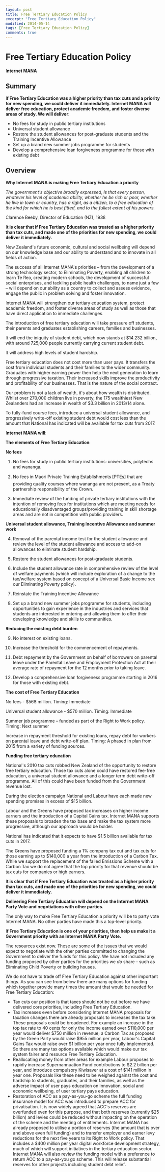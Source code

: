 ```yaml
---
layout: post
title: Free Tertiary Education Policy
excerpt: "Free Tertiary Education Policy"
modified: 2014-05-14
tags: [Free Tertiary Education Policy]
comments: true
---
```


# Free Tertiary Education Policy

**Internet MANA**

## Summary

**If Free Tertiary Education was a higher priority than tax cuts and a priority for new spending, we could deliver it immediately. Internet MANA will deliver free education, protect academic freedom, and foster diverse areas of study. We will deliver:**

- No fees for study in public tertiary institutions
- Universal student allowance
- Restore the student allowances for post-graduate students and the Training Incentive Allowance
- Set up a brand new summer jobs programme for students
- Develop a comprehensive loan forgiveness programme for those with existing debt

## Overview

**Why Internet MANA is making Free Tertiary Education a priority**

_The government's objective broadly expressed, is that every person, whatever his level of academic ability, whether he be rich or poor, whether he live in town or country, has a right, as a citizen, to a free education of the kind for which he is best fitted, and to the fullest extent of his powers._

Clarence Beeby, Director of Education (NZ), 1938

**It is clear that if Free Tertiary Education was treated as a higher priority than tax cuts, and made one of the priorities for new spending, we could deliver it immediately.**

New Zealand's future economic, cultural and social wellbeing will depend on our knowledge base and our ability to understand and to innovate in all fields of action.

The success of all Internet MANA's priorities – from the development of a strong technology sector, to Eliminating Poverty, enabling all children to learn Te Reo, creating modern schools, the development of successful social enterprises, and tackling public health challenges, to name just a few – will depend on our ability as a country to collect and assess evidence, engage the public in problem solving and foster innovation.

Internet MANA will strengthen our tertiary education system, protect academic freedom, and foster diverse areas of study as well as those that have direct application to immediate challenges.

The introduction of free tertiary education will take pressure off students, their parents and graduates establishing careers, families and businesses.

It will end the iniquity of student debt, which now stands at $14.232 billion, with around 725,000 people currently carrying current student debt.

It will address high levels of student hardship.

Free tertiary education does not cost more than user pays. It transfers the cost from individual students and their families to the wider community. Graduates with higher earning power then help the next generation to learn through progressive taxation. Their increased skills improve the productivity and profitability of our businesses.  That is the nature of the social contract.

Our problem is not a lack of wealth, it's about how wealth is distributed. Whilst over 270,000 children live in poverty, the 175 wealthiest New Zealanders had an increase in wealth of $3.3 billion in 2013/14 alone.

To fully-fund course fees, introduce a universal student allowance, and progressively write-off existing student debt would cost less than the amount that National has indicated will be available for tax cuts from 2017.

**Internet MANA will:**

**The elements of Free Tertiary Education**

**No fees**

1. No fees for study in public tertiary institutions: universities, polytechs and wananga.

2. No fees in Maori Private Training Establishments [PTEs] that are providing quality courses where wananga are not present, as a Treaty partnership responsibility of the Crown. 

3. Immediate review of the funding of private tertiary institutions with the intention of removing fees for institutions which are meeting needs for educationally disadvantaged groups/providing training in skill shortage areas and are not in competition with public providers.

**Universal student allowance, Training Incentive Allowance and summer work**

4. Removal of the parental income test for the student allowance and review the level of the student allowance and access to add-on allowances to eliminate student hardship.

5. Restore the student allowances for post-graduate students.

6. Include the student allowance rate in comprehensive review of the level of welfare payments (which will include exploration of a change to the tax/welfare system based on concept of a Universal Basic Income see our Eliminating Poverty policy).

7. Reinstate the Training Incentive Allowance

8. Set up a brand new summer jobs programme for students, including opportunities to gain experience in the industries and services that students are interested in entering and allowing them to offer their developing knowledge and skills to communities.

**Reducing the existing debt burden**

9. No interest on existing loans.

10. Increase the threshold for the commencement of repayments.

11. Debt repayment by the Government on behalf of borrowers on parental leave under the Parental Leave and Employment Protection Act at their average rate of repayment for the 12 months prior to taking leave.

12. Develop a comprehensive loan forgiveness programme starting in 2016 for those with existing debt. 

**The cost of Free Tertiary Education**

No fees - $568 million. Timing: Immediate

Universal student allowance - $570 million. Timing: Immediate

Summer job programme – funded as part of the Right to Work policy. Timing: Next summer

Increase in repayment threshold for existing loans, repay debt for workers on parental leave and debt write-off plan. Timing: A phased in plan from 2015 from a variety of funding sources.

**Funding free tertiary education**

National's 2010 tax cuts robbed New Zealand of the opportunity to restore free tertiary education. Those tax cuts alone could have restored fee-free education, a universal student allowance and a longer term debt write-off programme. All of this could have been funded from the Government revenue lost.

During the election campaign National and Labour have each made new spending promises in excess of $15 billion.

Labour and the Greens have proposed tax increases on higher income earners and the introduction of a Capital Gains tax. Internet MANA supports these proposals to broaden the tax base and make the tax system more progressive, although our approach would be bolder.

National has indicated that it expects to have $1.5 billion available for tax cuts in 2017.

The Greens have proposed funding a 1% company tax cut and tax cuts for those earning up to $140,000 a year from the introduction of a Carbon Tax. While we support the replacement of the failed Emissions Scheme with a Carbon Tax we do not agree that the top priority for that revenue should be tax cuts for companies or high earners.

**It is clear that if Free Tertiary Education was treated as a higher priority than tax cuts, and made one of the priorities for new spending, we could deliver it immediately.**

**Delivering Free Tertiary Education will depend on the Internet MANA Party Vote and negotiations with other parties.**

The only way to make Free Tertiary Education a priority will be to party vote Internet MANA. No other parties have made this a top-level priority.

**If Free Tertiary Education is one of your priorities, then help us make it a Government priority with an Internet MANA Party Vote.**

The resources exist now. These are some of the issues that we would expect to negotiate with the other parties committed to changing the Government to deliver the funds for this policy. We have not included any funding proposed by other parties for the priorities we _do_ share – such as Eliminating Child Poverty or building houses.

We do not have to trade off Free Tertiary Education against other important things. As you can see from below there are many options for funding which together provide many times the amount that would be needed for Free Tertiary Education:

- Tax cuts our position is that taxes should not be cut before we have delivered core priorities, including Free Tertiary Education.
- Tax increases even before considering Internet MANA proposals for taxation changes there are already proposals to increases the tax take. These proposals could be broadened. For example an increase in the top tax rate to 40 cents for only the income earned over $110,000 per year would deliver $750 million in revenue; a Carbon Tax as proposed by the Green Party would raise $955 million per year, Labour's Capital Gains Tax would raise over $1 billion per year once fully implemented. So there are many tax options available which would make our tax system fairer and resource Free Tertiary Education.
- Reallocating money from other areas for example Labour proposes to rapidly increase Supernannuation Fund contributions to $2.2 billion per year, and introduce compulsory Kiwisaver at a cost of $141 million in year one. Proposals like these need to be weighed against the cost and hardship to students, graduates, and their families, as well as the adverse impact of user pays education on innovation, social and economic wellbeing, of user tertiary pays education.
- Restoration of ACC as a pay-as-you-go scheme the full funding insurance model for ACC was introduced to prepare ACC for privatisation. It is now widely agreed that ACC's reserves are overfunded even for this purpose, and that both reserves (currently $25 billion) and levies could be reduced without impacting on the operation of the scheme and the meeting of entitlements. Internet MANA has already proposed to utilise a portion of reserves (the amount that is over and above even full funding) and to transfer employer and earner levy reductions for the next five years to its Right to Work policy. That includes a $400 million per year digital workforce development strategy, much of which will support initiatives in the tertiary education sector. Internet MANA will also review the funding model with a preference to return ACC to a pay-as-you go scheme. This will release substantial reserves for other projects including student debt relief.